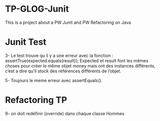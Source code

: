 # TP-GLOG-Junit
This is a project about a PW Junit and PW Refactoring on Java

# Junit Test

3- Le test trouve qu il y a une erreur avec la fonction :		assertTrue(expected.equals(result)); 
Expected et result font les mêmes choses pour créer le même objet money mais ont des instances différents, c’est a dire qu’il stock des références différents de l’objet.

5- Toujours le meme erreur avec assertEquals().



# Refactoring TP
9- on doit redéfinir (override) dans chaque classe Hommes

